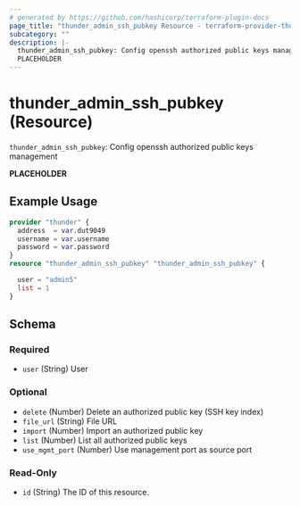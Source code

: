 ```yaml
---
# generated by https://github.com/hashicorp/terraform-plugin-docs
page_title: "thunder_admin_ssh_pubkey Resource - terraform-provider-thunder"
subcategory: ""
description: |-
  thunder_admin_ssh_pubkey: Config openssh authorized public keys management
  PLACEHOLDER
---
```


# thunder_admin_ssh_pubkey (Resource)

`thunder_admin_ssh_pubkey`: Config openssh authorized public keys management

__PLACEHOLDER__

## Example Usage

```terraform
provider "thunder" {
  address  = var.dut9049
  username = var.username
  password = var.password
}
resource "thunder_admin_ssh_pubkey" "thunder_admin_ssh_pubkey" {

  user = "admin5"
  list = 1
}
```

<!-- schema generated by tfplugindocs -->
## Schema

### Required

- `user` (String) User

### Optional

- `delete` (Number) Delete an authorized public key (SSH key index)
- `file_url` (String) File URL
- `import` (Number) Import an authorized public key
- `list` (Number) List all authorized public keys
- `use_mgmt_port` (Number) Use management port as source port

### Read-Only

- `id` (String) The ID of this resource.


